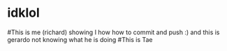 # idklol
#This is me (richard) showing I how how to commit and push :)
and this is gerardo not knowing what he is doing
#This is Tae 
